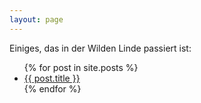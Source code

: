```yaml
---
layout: page
---
```

Einiges, das in der Wilden Linde passiert ist:

<ul>
  {% for post in site.posts %}
    <li>
      <a href="{{ post.url }}">{{ post.title }}</a> 
    </li>
  {% endfor %}
</ul>

